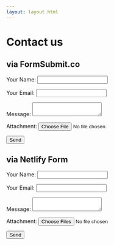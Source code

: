 ```yaml
---
layout: layout.html
---
```


# Contact us

## via FormSubmit.co

<form name="contact" method="POST" action="https://formsubmit.co/lesleyqoo036@gmail.com" enctype="multipart/form-data">
  <p>
    <label>
      Your Name: 
      <input type="text" name="name" />
    </label>   
  </p>
  <p>
    <label>
      Your Email: 
      <input type="email" name="email" />
    </label>
  </p>
  <p>
    <label>
      Message: 
      <textarea name="message"></textarea>
    </label>
  </p>
  <p>
    <label>
      Attachment:
      <input type="file" name="attachment">
    </label>
  </p>
  <p>
    <input type="hidden" name="_next" value="https://demo-20200516.netlify.app/thanks">
    <input type="submit" value="Send">
  </p>
</form>

## via Netlify Form

<form name="contact" method="POST" data-netlify="true" enctype="multipart/form-data">
  <p>
    <label>
      Your Name: 
      <input type="text" name="name" />
    </label>   
  </p>
  <p>
    <label>
      Your Email: 
      <input type="email" name="email" />
    </label>
  </p>
  <p>
    <label>
      Message: 
      <textarea name="message"></textarea>
    </label>
  </p>
  <p>
    <label>
      Attachment:
      <input type="file" name="attachment" multiple>
    </label>
  </p>
  <p>
    <input type="submit" value="Send">
  </p>
</form>
